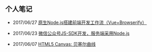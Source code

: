 ## 个人笔记

* 2017/06/27 [原生Node.js搭建前端开发工作流（Vue+Browserify）](./workflow)

* 2017/06/23 [微信公众号JS-SDK开发，服务端采用Node.js](./wechat_jssdk)

* 2017/06/07 [HTML5 Canvas: 贝塞尔曲线](./canvas_bezier)
